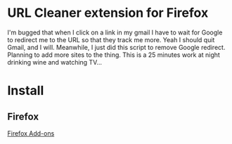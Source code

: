 # URL Cleaner extension for Firefox

I'm bugged that when I click on a link in my gmail I have to wait for Google to redirect me to the URL so that they track me more. Yeah I should quit Gmail, and I will. Meanwhile, I just did this script to remove Google redirect. Planning to add more sites to the thing. This is a 25 minutes work at night drinking wine and watching TV... 

# Install
## Firefox
[Firefox Add-ons](https://addons.mozilla.org/addon/urlcleaner/)

